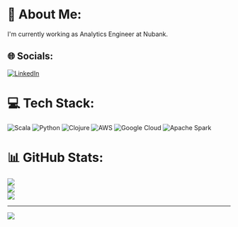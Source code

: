 # 💫 About Me:
I'm currently working as Analytics Engineer at Nubank.


## 🌐 Socials:
[![LinkedIn](https://img.shields.io/badge/LinkedIn-%230077B5.svg?logo=linkedin&logoColor=white)](https://linkedin.com/in/arthurfeitosa) 

# 💻 Tech Stack:
![Scala](https://img.shields.io/badge/scala-%23DC322F.svg?style=flat&logo=scala&logoColor=white) ![Python](https://img.shields.io/badge/python-3670A0?style=flat&logo=python&logoColor=ffdd54) ![Clojure](https://img.shields.io/badge/Clojure-%23Clojure.svg?style=flat&logo=Clojure&logoColor=Clojure) ![AWS](https://img.shields.io/badge/AWS-%23FF9900.svg?style=flat&logo=amazon-aws&logoColor=white) ![Google Cloud](https://img.shields.io/badge/GoogleCloud-%234285F4.svg?style=flat&logo=google-cloud&logoColor=white) ![Apache Spark](https://img.shields.io/badge/Apache%20Spark-FDEE21?style=flat&logo=apachespark&logoColor=black)
# 📊 GitHub Stats:
![](https://github-readme-stats.vercel.app/api?username=ArthurFeitosa&theme=blueberry&hide_border=false&include_all_commits=false&count_private=true)<br/>
![](https://github-readme-streak-stats.herokuapp.com/?user=ArthurFeitosa&theme=blueberry&hide_border=false)<br/>
![](https://github-readme-stats.vercel.app/api/top-langs/?username=ArthurFeitosa&theme=blueberry&hide_border=false&include_all_commits=false&count_private=true&layout=compact)

---
[![](https://visitcount.itsvg.in/api?id=ArthurFeitosa&icon=0&color=6)](https://visitcount.itsvg.in)

<!-- Proudly created with GPRM ( https://gprm.itsvg.in ) -->
